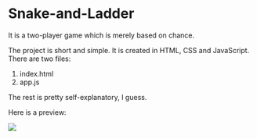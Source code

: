 # Snake-and-Ladder
It is a two-player game which is merely based on chance.

The project is short and simple.
It is created in HTML, CSS and JavaScript.
There are two files:
  1. index.html
  2. app.js
  
The rest is pretty self-explanatory, I guess.

Here is a preview:

![](https://i.imgur.com/GI1YdXY.png)
